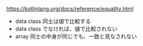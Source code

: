 https://kotlinlang.org/docs/reference/equality.html

* data class 同士は値で比較する
* data class でなければ、値で比較されない
* array 同士の中身が同じでも、一致と見なされない


